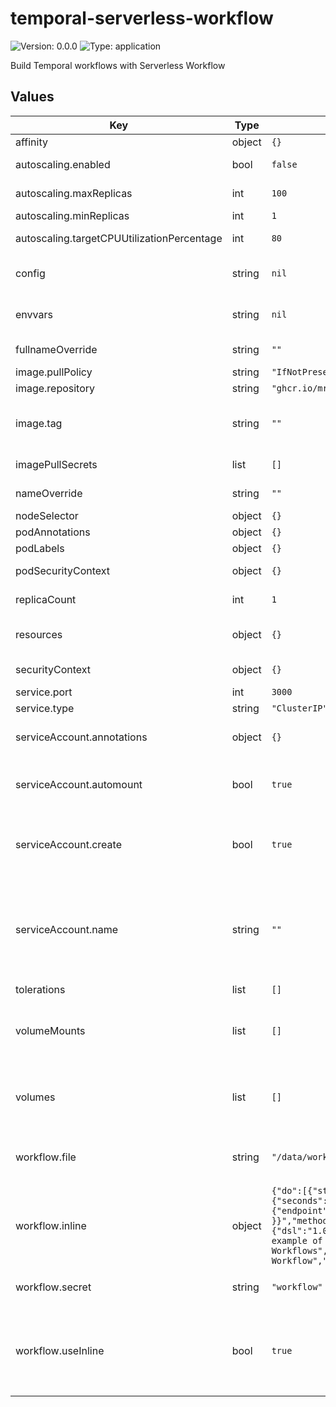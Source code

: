 # temporal-serverless-workflow

![Version: 0.0.0](https://img.shields.io/badge/Version-0.0.0-informational?style=flat-square) ![Type: application](https://img.shields.io/badge/Type-application-informational?style=flat-square)

Build Temporal workflows with Serverless Workflow

## Values

| Key | Type | Default | Description |
|-----|------|---------|-------------|
| affinity | object | `{}` | Node affinity |
| autoscaling.enabled | bool | `false` | Autoscaling enabled |
| autoscaling.maxReplicas | int | `100` | Maximum replicas |
| autoscaling.minReplicas | int | `1` | Minimum replicas |
| autoscaling.targetCPUUtilizationPercentage | int | `80` | When to trigger a new replica |
| config | string | `nil` | Accepts any of the command line arguments |
| envvars | string | `nil` | Additional environment variables |
| fullnameOverride | string | `""` | String to fully override names |
| image.pullPolicy | string | `"IfNotPresent"` | Image pull policy |
| image.repository | string | `"ghcr.io/mrsimonemms/temporal-serverless-workflow"` | Image repositiory |
| image.tag | string | `""` | Image tag - defaults to the chart's `Version` if not set |
| imagePullSecrets | list | `[]` | Docker registry secret names |
| nameOverride | string | `""` | String to partially override name |
| nodeSelector | object | `{}` | Node selector |
| podAnnotations | object | `{}` | Pod [annotations](https://kubernetes.io/docs/concepts/overview/working-with-objects/annotations/) |
| podLabels | object | `{}` | Pod [labels](https://kubernetes.io/docs/concepts/overview/working-with-objects/labels/) |
| podSecurityContext | object | `{}` | Pod's [security context](https://kubernetes.io/docs/tasks/configure-pod-container/security-context) |
| replicaCount | int | `1` | Number of replicas |
| resources | object | `{}` | Configure resources available |
| securityContext | object | `{}` | Container's security context |
| service.port | int | `3000` | Service's port |
| service.type | string | `"ClusterIP"` | Service's type |
| serviceAccount.annotations | object | `{}` | Annotations to add to the service account |
| serviceAccount.automount | bool | `true` | Automatically mount a ServiceAccount's API credentials? |
| serviceAccount.create | bool | `true` | Specifies whether a service account should be created |
| serviceAccount.name | string | `""` | The name of the service account to use. If not set and create is true, a name is generated using the fullname template |
| tolerations | list | `[]` | Node toleration |
| volumeMounts | list | `[]` | Additional volumeMounts on the output Deployment definition. |
| volumes | list | `[]` | Additional volumes on the output Deployment definition. |
| workflow.file | string | `"/data/workflow.yaml"` | Location the workflow volumes is mapped |
| workflow.inline | object | `{"do":[{"step1":{"set":{"userId":2}}},{"wait":{"wait":{"seconds":5}}},{"getUser":{"call":"http","with":{"endpoint":"https://jsonplaceholder.typicode.com/users/{{ .userId }}","method":"get"}}}],"document":{"dsl":"1.0.0","name":"example","namespace":"ignored","summary":"An example of how to use Serverless Workflow to define Temporal Workflows","title":"Serverless Workflow","version":"0.0.1"},"timeout":{"after":{"minutes":1}}}` | Workflow YAML |
| workflow.secret | string | `"workflow"` | Name of the secret containing `workflow.yaml` |
| workflow.useInline | bool | `true` | Use the inline workflow. If false, you must declare a secret with the workflow in `workflow.yaml` |

